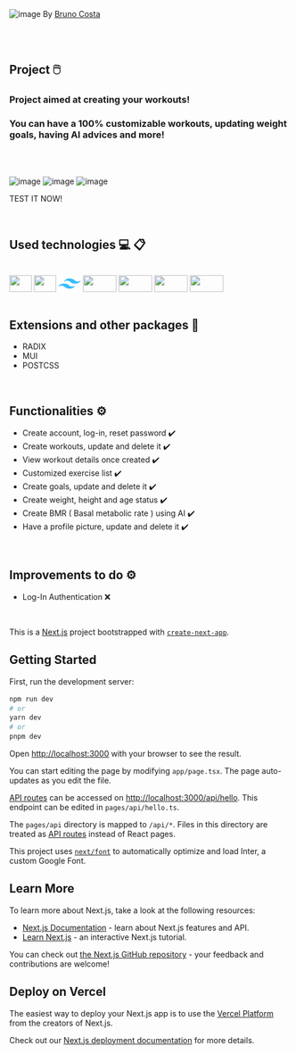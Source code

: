 </br>
</br>

![image](https://github.com/bpcosta2003/exercise-track-app/assets/69023428/43475a74-486c-4045-8b49-b30471044fd4)
By [Bruno Costa](https://www.linkedin.com/in/bruno-costa-3238161b5/)

</br>
</br>

## Project 🖱️

<h3>Project aimed at creating your workouts!</h3>
<h3>You can have a 100% customizable workouts, updating weight goals, having AI advices and more!</h3>

</br>
</br>

![image](https://github.com/bpcosta2003/exercise-track-app/assets/69023428/d723ab38-41cd-498a-a4ab-016db2d2e9a1)
![image](https://github.com/bpcosta2003/exercise-track-app/assets/69023428/1427d35d-20a9-4f53-bde5-59ce02f80069)
![image](https://github.com/bpcosta2003/exercise-track-app/assets/69023428/52263ede-36ff-4779-980f-401b8e88f116)

TEST IT NOW!

</br>

## Used technologies 💻 📋
<div style="display: inline_block"><br>
 <img align="center" height="30" width="40" src="https://cdn.jsdelivr.net/gh/devicons/devicon/icons/react/react-original.svg" />
 <img align="center" height="30" width="40" src="https://cdn.jsdelivr.net/gh/devicons/devicon/icons/typescript/typescript-original.svg" />
 <img align="center" height="30" width="40" src="https://raw.githubusercontent.com/devicons/devicon/master/icons/tailwindcss/tailwindcss-plain.svg">
 <img align="center" height="30" width="60" src="https://github.com/bpcosta2003/exercise-track-app/assets/69023428/f814076d-dcc9-4359-ac68-8afd417b3d90" />
 <img align="center" height="30" width="60" src="https://github.com/bpcosta2003/exercise-track-app/assets/69023428/e13e0aa9-f23f-44b3-922a-5e420f065752" />
 <img align="center" height="30" width="60" src="https://github.com/bpcosta2003/exercise-track-app/assets/69023428/c6a53ebb-a5a6-42cb-93d9-bc8c0b622443" /> 
 <img align="center" height="30" width="60" src="https://github.com/bpcosta2003/exercise-track-app/assets/69023428/baa27339-27cc-4f27-929f-d10251e24b80" />
</div>

</br>

## Extensions and other packages 🔧
- RADIX
- MUI
- POSTCSS

</br>

## Functionalities ⚙️
- Create account, log-in, reset password ✔️
- Create workouts, update and delete it ✔️
- View workout details once created ✔️
- Customized exercise list ✔️
- Create goals, update and delete it ✔️ 
- Create weight, height and age status ✔️
- Create BMR ( Basal metabolic rate ) using AI ✔️
- Have a profile picture, update and delete it ✔️

</br>

## Improvements to do ⚙️ 
- Log-In Authentication ❌

</br>

This is a [Next.js](https://nextjs.org/) project bootstrapped with [`create-next-app`](https://github.com/vercel/next.js/tree/canary/packages/create-next-app).

## Getting Started

First, run the development server:

```bash
npm run dev
# or
yarn dev
# or
pnpm dev
```

Open [http://localhost:3000](http://localhost:3000) with your browser to see the result.

You can start editing the page by modifying `app/page.tsx`. The page auto-updates as you edit the file.

[API routes](https://nextjs.org/docs/api-routes/introduction) can be accessed on [http://localhost:3000/api/hello](http://localhost:3000/api/hello). This endpoint can be edited in `pages/api/hello.ts`.

The `pages/api` directory is mapped to `/api/*`. Files in this directory are treated as [API routes](https://nextjs.org/docs/api-routes/introduction) instead of React pages.

This project uses [`next/font`](https://nextjs.org/docs/basic-features/font-optimization) to automatically optimize and load Inter, a custom Google Font.

## Learn More

To learn more about Next.js, take a look at the following resources:

- [Next.js Documentation](https://nextjs.org/docs) - learn about Next.js features and API.
- [Learn Next.js](https://nextjs.org/learn) - an interactive Next.js tutorial.

You can check out [the Next.js GitHub repository](https://github.com/vercel/next.js/) - your feedback and contributions are welcome!

## Deploy on Vercel

The easiest way to deploy your Next.js app is to use the [Vercel Platform](https://vercel.com/new?utm_medium=default-template&filter=next.js&utm_source=create-next-app&utm_campaign=create-next-app-readme) from the creators of Next.js.

Check out our [Next.js deployment documentation](https://nextjs.org/docs/deployment) for more details.
